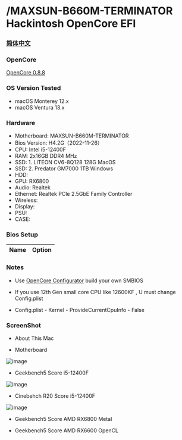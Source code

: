 # /MAXSUN-B660M-TERMINATOR Hackintosh OpenCore EFI

### [简体中文](README.zh_CN.md)

### OpenCore

[OpenCore 0.8.8](https://github.com/acidanthera/OpenCorePkg)

### OS Version Tested

- macOS Monterey 12.x
- macOS Ventura  13.x 

### Hardware

- Motherboard: MAXSUN-B660M-TERMINATOR
- Bios Version: H4.2G（2022-11-26）
- CPU: Intel i5-12400F
- RAM: 2x16GB DDR4 MHz
- SSD: 1. LITEON CV6-8Q128 128G MacOS
- SSD: 2. Predator GM7000 1TB Windows
- HDD: 
- GPU:  RX6800
- Audio: Realtek 
- Ethernet: Realtek PCle 2.5GbE Family Controller
- Wireless: 
- Display: 
- PSU:
- CASE: 

### Bios Setup

| Name | Option |
| ----- | --- |


### Notes

 - Use [OpenCore Configurator](https://mackie100projects.altervista.org/opencore-configurator/) build your own SMBIOS
 
 - If you use 12th Gen small core CPU like 12600KF , U must change Config.plist

 - Config.plist - Kernel - ProvideCurrentCpuInfo - False

 
### ScreenShot 

- About This Mac



- Motherboard

![image](https://github.com/hackintosh-efi/MAXSUN-B660M-TERMINATOR-OpenCore/blob/main/ScreenShot/Motherboard.png)

- Geekbench5 Score i5-12400F 

![image](https://github.com/hackintosh-efi/MAXSUN-B660M-TERMINATOR-OpenCore/blob/main/ScreenShot/Geekbench5.JPG)

- Cinebehch R20 Score i5-12400F

![image](https://github.com/hackintosh-efi/MAXSUN-B660M-TERMINATOR-OpenCore/blob/main/ScreenShot/CinebehchR20.JPG)

- Geekbench5 Score AMD RX6800 Metal 


- Geekbench5 Score AMD RX6600 OpenCL

